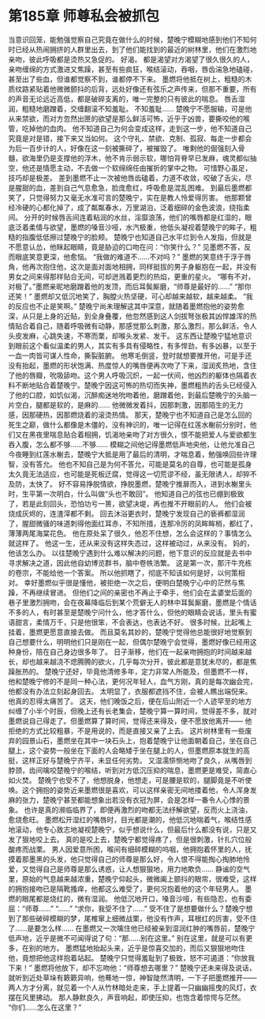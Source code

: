 # 第185章 师尊私会被抓包
当意识回笼，能勉强觉察自己究竟在做什么的时候，楚晚宁模糊地感到他们不知何时已经从热闹拥挤的人群里出去，到了他们能找到的最近的树林里，他们在激烈地亲吻，彼此呼吸都是烫热又急促的。
好渴。
都是渴望对方渴望了很久很久的人，亲吻缠绵的方式激进又焦躁，甚至有些疯狂，喉结滚动，吞咽，唇齿湍急地磕碰，甚至出了些血，但谁都觉察不到，谁都停不下来。
墨燃将他抵在树上，粗糙的木质纹路紧贴着他微微颤抖的后背，远处好像还有弦乐之声传来，但那不重要，所有的声音无论远近高低，都是破碎支离的，唯一完整的只有彼此的喘息。
唇舌湿润，粗糙地磨蹭着，交缠翻滚不知羞耻。
不知羞耻……
楚晚宁不愿服输，可是他从来禁欲，而对方忽然出匣的欲望是那么鲜活可怖，近乎于凶兽，要撕咬他的喉管，吃掉他的血肉。
他不知道自己为何会变成这样，走到这一步，他不知道自己究竟是对是错，接下来又当如何。
这个守礼、禁欲、克制、孤寂、每走一步都会为后一百步计的人，好像在这一刻被撕碎了，被摧毁了。
唯剩他的倔强刻入骨髓，欲海里仍是支撑他的浮木，他不肯示弱示软，哪怕背脊早已发麻，魂灵都似抽空，他还是情愿主动，不去做一个软绵绵任由摧折的掌中之物。
可惜野心虽足，技巧却是极差。
差到墨燃不止一次被他唇齿磕着，力道不收敛，咬破了舌尖，尽是腥甜的血，差到自己气息愈急，脸庞愈红，呼吸愈是混乱困难。
到最后墨燃都笑了，只觉得努力又毫无水准可言的楚晚宁，实在是教人怜爱得厉害。
他那颗曾经冷硬的心都化掉了，成了粼粼春水，万里湖泊，泛着细碎的金色波浪，绕指柔间。
分开的时候唇舌间连着粘润的水丝，淫靡浪荡，他们的嘴唇都是红湿的，眼底泛着柔情与欲望，墨燃的嗓音沙哑，水汽极重，他低头凝视着楚晚宁的眸子，粗糙的指腹低低擦过楚晚宁的脸颊。
楚晚宁也知道自己水平烂到令人发指，但就是不愿意认怂，他眯起眼睛，竟是胁迫的口吻在问：“你笑什么？”
见墨燃不答，反而眼底笑意更深，他愈恼。
“我做的难道不……不对吗？”
墨燃的笑意终于浮于唇角，他再次抱住他，这次是面对面地相拥，同样挺拔的男子身躯抱在一起，并没有男女之间来得那样贴合无间，可却迸溅着更烈的热焰，更重的星火。
“哪有不对，对极了。”墨燃亲昵地磨蹭着他的发顶，而后耳鬓厮磨，“师尊是最好的……”
“那你还笑！”
墨燃却又低沉地笑了，胸膛火热坚硬，可心却越来越软，越来越柔。
“我的反应也不止是笑啊。”
楚晚宁尚未理解这其中深意，就随着墨燃抱他的姿势愈深，从只是上身的近贴，到全身叠覆，他忽然感到这人剑拔弩张极其凶悍雄浑的热情贴合着自己，随着呼吸微有动静，那感觉那么刺激，那么激烈，那么鲜活，令人头皮发麻，心跳失速，不寒而栗，却喉头发紧、发干。
这东西让楚晚宁猛地意识到眼前这个看似温柔的男人，其实有多具有侵略性，有多悍劲，有多凶暴，以至于一血一肉皆可谋人性命，撕裂脏腑。
他寒毛倒竖，登时就想要推开他，可是手还没有抬起，墨燃的形状饱满、热度惊人的嘴唇便再次吻了下来，湿润炙热地，含住了他的唇瓣，吮吸舔吻。这个男人呼吸沉炽，一起一伏间，他凶烈的躯体也隔着衣料不断地贴合着楚晚宁。楚晚宁因这可怖的热切而失神，墨燃粗热的舌头已经侵入了他的口腔，如饥似渴，沉醉痴迷地吮吻着他，磨蹭着他，到最后楚晚宁的头脑一片空白，腿都是软的，是麻的……
他微微发着抖，因那刺激，因那陌生的无力感，因那硬热，因那燃烧着的滚烫热情。
那天，楚晚宁也不知道自己是怎么回的死生之巅，做什么都像是木僵的，没有神识的，唯一记得在红莲水榭前分别时，他们又在黑夜里喘息贴合着相拥，饥渴地亲吻了对方很久，恨不能把爱人与爱欲都生吞入腹，怎么都不够……不够……
模糊之间他记得墨燃低声地央他，让他允准自己今夜睡到红莲水榭去，楚晚宁大抵是用了最后的清明，才喘息着，勉强唤回些许理智，没有答允。
他也不知自己是为何不答允，可能是莫名的自尊，也可能是孤身太久竟无法适应，也可能是死板迂腐，觉得这一切荒谬不经，虽无限诱人，却猝不及防，太快了。
好不容易挣脱情欲，挣脱墨燃，楚晚宁推扉而入，进到水榭里头时，生平第一次明白，什么叫做“头也不敢回”。
他知道自己的弦也已绷到极致了，若是此刻回头，恐怕功亏一篑，欲望决堤，再也推不开眼前的人。
他们会被烧成灰烬的，连渣滓都不剩。
回去沐浴更衣时，楚晚宁发现自己的亵裤都湿润了，腥甜微骚的味道刺得他面红耳赤，不知所措，连那冷厉的凤眸眸梢，都红了，薄薄两尾海棠花色。
他在原处呆了很久，他忍不住想，怎么会这样的？事情怎么就这样了。
他这一生，还从来没有这样失态过，这样被动过，从来没有。
妈的，他该怎么办。
以往楚晚宁遇到什么难以解决的问题，他下意识的反应就是去书中寻求解决之道，因此他自幼博览群书，脑中卷帙浩繁。
这是第一次，那汗牛充栋的卷宗，不能给他一个答案。
所以他抓瞎了，彻底不知该如何是好，以何策相对。
幸好墨燃似乎很是懂他，被拒绝一次之后，便明白楚晚宁心中的茫然与焦躁，不再继续冒进。
但他们之间的亲密也不再止于牵手，他们会在孟婆堂后面的巷子里激烈拥吻，会在夜幕降临后到某个荒僻无人的林中耳鬓厮磨，墨燃是个情话不多的人，有时甚至是楚晚宁问什么，他才答什么，但他的眼睛会说话，里头有蜜语甜言，柔情万千，只是他很笨，不会表达，也表达不好。
很多时候，比起嘴上挂着，墨燃更愿意直接去做。
而且莫名其妙的，楚晚宁觉得他总能很好地觉察到自己想要什么，明明他们只是刚在一起，但偶尔楚晚宁会觉得，墨燃好像已经用这种身份，陪在自己身边很多年了。
日子渐移，他们在一起亲吻拥抱的时间越来越长，却也越来越浇不熄腾腾的欲火，几乎每次分开，彼此都是意犹未尽的，都是焦躁胀热的。
楚晚宁还好，毕竟他清修多年，定力非常人所能及，但墨燃不一样，他和楚晚宁修的不是同一种心法，更何况年轻人，血气方刚，真的是每次幽会完，他都没有办法立刻起身回去。
太明显了，衣服都遮挡不住，会被人瞧出端倪来。
他真的忍得太痛苦了。
这天，他们晚饭之后，便在后山附近一个人迹罕至的地方纠缠了小半个时辰，但晚上还有长老集会，楚晚宁算一算时间，觉得差不多，就对墨燃说自己得走了。但墨燃算了算时间，觉得还来得及，便不愿放他离开——
他拒绝的方式比较粗暴，不是用说的，而是直接又亲了上去。
这片树林里有一些废弃的园景山石，墨燃坐在其中一块石头上，抱着楚晚宁让他面朝着自己，坐在自己腿上，这个姿势一般坐在下面的人会略矮于坐在腿上的人，但墨燃原本就生的高挺，这样正好与楚晚宁齐平，未显任何劣势。
又湿濡悱恻地吻了良久，从嘴唇到脖颈，齿间噙咬楚晚宁的喉结，听到对方低沉压抑的喘息，墨燃更是难受，简直心如火焚。
楚晚宁也受不了，他想脱身，他想走，可是腰是软的，腿脚竟是不听使唤。这个拥抱的姿势近来墨燃很是喜欢，可以这样亲密无间地搂着他，令人浑身发麻的张力，楚晚宁甚至都能想象出若没有衣冠为屏，会是怎样一番令人心悸的景象。
也许是真的濒临临界了，即便再激烈的吻都无法纾解欲望，反而火上浇油，愈烧愈旺。
墨燃松开湿红的嘴唇时，目光都是潮的，他低沉地喘着气，喉结性感地滚动，他专心致志地凝视楚晚宁，似乎想说什么，但最后什么都没有说，只是又发了狠地咬上去。
真的是咬上去，楚晚宁都觉得疼了，但是很刺激，针扎穴位般酸疼而战栗。
男人因爱意所困，喉间有细碎模糊的呜咽，他拥抱着怀里的人，抚摸着那墨黑的头发，他只觉得自己的师尊是那么好，令人恨不得能掏心掏肺地怜爱，又觉得自己是师尊是那么诱惑，让人想狠狠地，用力地欺负……
静谧的空气里，原始的气息越来越浓重，楚晚宁仰起头，微微阖上颤抖的眼帘，很难受，这样的拥抱接吻已是隔靴搔痒，他都这么难受了，更何况抱着他的这个年轻男人。
墨燃的眼尾都是烧红的，微有湿润。
他低沉地开口，嗓音沙哑，有些隐忍，也有委屈：“师尊……”
“……”
“求你，我受不住了……”
受不住了是想要做什么？楚晚宁想到了那些破碎模糊的梦，尾椎窜上细微战栗，他没有作声，耳根红的厉害，受不住了……是要怎么样……
在墨燃又一次噙住他已经被亲到湿润红肿的嘴唇前，楚晚宁低声地，近乎是微不可闻得说了句：“那……别在这里。”
别在这里，就是可以有更多，在别的地方。
墨燃猛地抬起头来，近乎是惊喜交加的，而后又狠狠地吻住他，竟想把他这样抱着站起。
楚晚宁只觉得羞耻到了极致，怒不可遏道：“你放我下来！”
墨燃将他放下，却不忘吻他：“师尊想去哪里？”
楚晚宁还未来得及说话，就听到近处草垛有簌簌异响，他蓦地一惊，神智陡然清明，一下子把墨燃推开——
两人方才分离，就见着一个人从竹林暗处走来，手上提着一只幽幽摇曳的风灯，衣摆在风里拂动。
那人静默良久，声音响起，即使压抑，也饱含着惊愕与茫然。
“你们……怎么在这里？”
